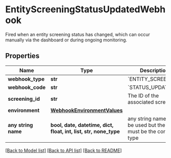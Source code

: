 # EntityScreeningStatusUpdatedWebhook

Fired when an entity screening status has changed, which can occur manually via the dashboard or during ongoing monitoring.

## Properties
Name | Type | Description | Notes
------------ | ------------- | ------------- | -------------
**webhook_type** | **str** | &#x60;ENTITY_SCREENING&#x60; | 
**webhook_code** | **str** | &#x60;STATUS_UPDATED&#x60; | 
**screening_id** | **str** | The ID of the associated screening. | 
**environment** | [**WebhookEnvironmentValues**](WebhookEnvironmentValues.md) |  | 
**any string name** | **bool, date, datetime, dict, float, int, list, str, none_type** | any string name can be used but the value must be the correct type | [optional]

[[Back to Model list]](../README.md#documentation-for-models) [[Back to API list]](../README.md#documentation-for-api-endpoints) [[Back to README]](../README.md)


